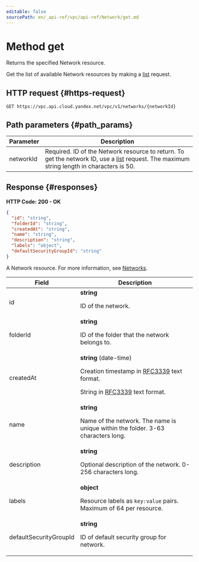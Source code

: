 ```yaml
---
editable: false
sourcePath: en/_api-ref/vpc/api-ref/Network/get.md
---
```


# Method get
Returns the specified Network resource.
 
Get the list of available Network resources by making a [list](/docs/vpc/api-ref/Network/list) request.
 
## HTTP request {#https-request}
```
GET https://vpc.api.cloud.yandex.net/vpc/v1/networks/{networkId}
```
 
## Path parameters {#path_params}
 
Parameter | Description
--- | ---
networkId | Required. ID of the Network resource to return. To get the network ID, use a [list](/docs/vpc/api-ref/Network/list) request.  The maximum string length in characters is 50.
 
## Response {#responses}
**HTTP Code: 200 - OK**

```json 
{
  "id": "string",
  "folderId": "string",
  "createdAt": "string",
  "name": "string",
  "description": "string",
  "labels": "object",
  "defaultSecurityGroupId": "string"
}
```
A Network resource. For more information, see [Networks](/docs/vpc/concepts/network).
 
Field | Description
--- | ---
id | **string**<br><p>ID of the network.</p> 
folderId | **string**<br><p>ID of the folder that the network belongs to.</p> 
createdAt | **string** (date-time)<br><p>Creation timestamp in <a href="https://www.ietf.org/rfc/rfc3339.txt">RFC3339</a> text format.</p> <p>String in <a href="https://www.ietf.org/rfc/rfc3339.txt">RFC3339</a> text format.</p> 
name | **string**<br><p>Name of the network. The name is unique within the folder. 3-63 characters long.</p> 
description | **string**<br><p>Optional description of the network. 0-256 characters long.</p> 
labels | **object**<br><p>Resource labels as ``key:value`` pairs. Maximum of 64 per resource.</p> 
defaultSecurityGroupId | **string**<br><p>ID of default security group for network.</p> 